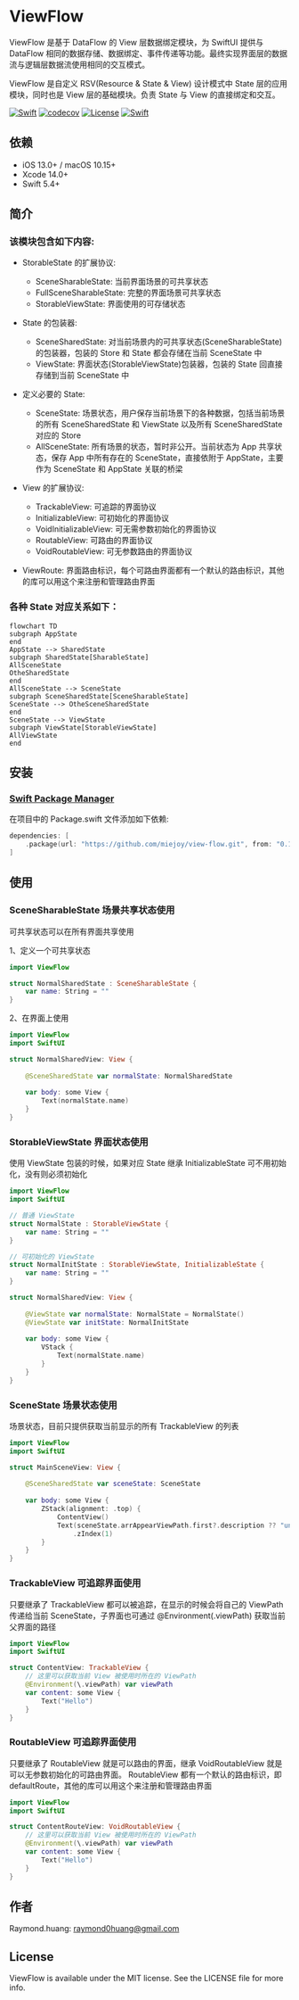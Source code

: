 # ViewFlow

ViewFlow 是基于 DataFlow 的 View 层数据绑定模块，为 SwiftUI 提供与 DataFlow 相同的数据存储、数据绑定、事件传递等功能。最终实现界面层的数据流与逻辑层数据流使用相同的交互模式。

ViewFlow 是自定义 RSV(Resource & State & View) 设计模式中 State 层的应用模块，同时也是 View 层的基础模块。负责 State 与 View 的直接绑定和交互。

[![Swift](https://github.com/miejoy/view-flow/actions/workflows/test.yml/badge.svg)](https://github.com/miejoy/view-flow/actions/workflows/test.yml)
[![codecov](https://codecov.io/gh/miejoy/view-flow/branch/main/graph/badge.svg)](https://codecov.io/gh/miejoy/view-flow)
[![License](https://img.shields.io/badge/license-MIT-brightgreen.svg)](LICENSE)
[![Swift](https://img.shields.io/badge/swift-5.4-brightgreen.svg)](https://swift.org)

## 依赖

- iOS 13.0+ / macOS 10.15+
- Xcode 14.0+
- Swift 5.4+

## 简介

### 该模块包含如下内容:

- StorableState 的扩展协议:
  - SceneSharableState: 当前界面场景的可共享状态
  - FullSceneSharableState: 完整的界面场景可共享状态
  - StorableViewState: 界面使用的可存储状态

- State 的包装器:
  - SceneSharedState: 对当前场景内的可共享状态(SceneSharableState)的包装器，包装的 Store 和 State 都会存储在当前 SceneState 中
  - ViewState: 界面状态(StorableViewState)包装器，包装的 State 回直接存储到当前 SceneState 中
  
- 定义必要的 State:
  - SceneState: 场景状态，用户保存当前场景下的各种数据，包括当前场景的所有 SceneSharedState 和 ViewState 以及所有 SceneSharedState 对应的 Store
  - AllSceneState: 所有场景的状态，暂时非公开。当前状态为 App 共享状态，保存 App 中所有存在的 SceneState，直接依附于 AppState，主要作为 SceneState 和 AppState 关联的桥梁

- View 的扩展协议: 
  - TrackableView: 可追踪的界面协议
  - InitializableView: 可初始化的界面协议
  - VoidInitializableView: 可无需参数初始化的界面协议
  - RoutableView: 可路由的界面协议
  - VoidRoutableView: 可无参数路由的界面协议

- ViewRoute: 界面路由标识，每个可路由界面都有一个默认的路由标识，其他的库可以用这个来注册和管理路由界面

### 各种 State 对应关系如下：

```mermaid
flowchart TD
subgraph AppState
end
AppState --> SharedState
subgraph SharedState[SharableState]
AllSceneState
OtheSharedState
end
AllSceneState --> SceneState
subgraph SceneSharedState[SceneSharableState]
SceneState --> OtheSceneSharedState
end
SceneState --> ViewState
subgraph ViewState[StorableViewState]
AllViewState
end

```


## 安装

### [Swift Package Manager](https://github.com/apple/swift-package-manager)

在项目中的 Package.swift 文件添加如下依赖:

```swift
dependencies: [
    .package(url: "https://github.com/miejoy/view-flow.git", from: "0.1.0"),
]
```

## 使用

### SceneSharableState 场景共享状态使用

可共享状态可以在所有界面共享使用

1、定义一个可共享状态

```swift
import ViewFlow

struct NormalSharedState : SceneSharableState {
    var name: String = ""
}
```

2、在界面上使用

```swift
import ViewFlow
import SwiftUI

struct NormalSharedView: View {
    
    @SceneSharedState var normalState: NormalSharedState
    
    var body: some View {
        Text(normalState.name)
    }
}
```

### StorableViewState 界面状态使用

使用 ViewState 包装的时候，如果对应 State 继承 InitializableState 可不用初始化，没有则必须初始化

```swift
import ViewFlow
import SwiftUI

// 普通 ViewState
struct NormalState : StorableViewState {    
    var name: String = ""
}

// 可初始化的 ViewState
struct NormalInitState : StorableViewState, InitializableState {    
    var name: String = ""
}

struct NormalSharedView: View {
    
    @ViewState var normalState: NormalState = NormalState()
    @ViewState var initState: NormalInitState
    
    var body: some View {
        VStack {
            Text(normalState.name)
        }
    }
}
```

### SceneState 场景状态使用

场景状态，目前只提供获取当前显示的所有 TrackableView 的列表

```swift
import ViewFlow
import SwiftUI

struct MainSceneView: View {
    
    @SceneSharedState var sceneState: SceneState
    
    var body: some View {
        ZStack(alignment: .top) {
            ContentView()
            Text(sceneState.arrAppearViewPath.first?.description ?? "unknown")
                .zIndex(1)
        }
    }
}
```

### TrackableView 可追踪界面使用

只要继承了 TrackableView 都可以被追踪，在显示的时候会将自己的 ViewPath 传递给当前 SceneState，子界面也可通过 @Environment(\.viewPath) 获取当前父界面的路径

```swift
import ViewFlow
import SwiftUI

struct ContentView: TrackableView {
    // 这里可以获取当前 View 被使用时所在的 ViewPath
    @Environment(\.viewPath) var viewPath
    var content: some View {
        Text("Hello")
    }
}
```

### RoutableView 可追踪界面使用

只要继承了 RoutableView 就是可以路由的界面，继承 VoidRoutableView 就是可以无参数初始化的可路由界面。
RoutableView 都有一个默认的路由标识，即 defaultRoute，其他的库可以用这个来注册和管理路由界面

```swift
import ViewFlow
import SwiftUI

struct ContentRouteView: VoidRoutableView {
    // 这里可以获取当前 View 被使用时所在的 ViewPath
    @Environment(\.viewPath) var viewPath
    var content: some View {
        Text("Hello")
    }
}
```

## 作者

Raymond.huang: raymond0huang@gmail.com

## License

ViewFlow is available under the MIT license. See the LICENSE file for more info.
